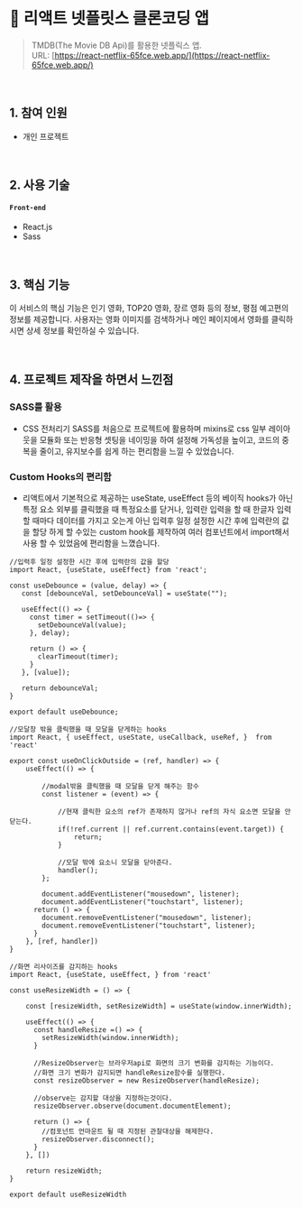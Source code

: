 # :pushpin: 리액트 넷플릿스 클론코딩 앱
> TMDB(The Movie DB Api)를 활용한 넷플릭스 앱. </br>
> URL: [https://react-netflix-65fce.web.app/](https://react-netflix-65fce.web.app/) 

</br>

## 1. 참여 인원
- 개인 프로젝트 

</br>

## 2. 사용 기술
#### `Front-end`
  - React.js
  - Sass

</br>


## 3. 핵심 기능
이 서비스의 핵심 기능은 인기 영화, TOP20 영화, 장르 영화 등의 정보, 평점 예고편의 정보를 제공합니다.
사용자는 영화 이미지를 검색하거나 메인 페이지에서 영화를 클릭하시면 상세 정보를 확인하실 수 있습니다.  

<br/>


## 4. 프로젝트 제작을 하면서 느낀점
### SASS를 활용
- CSS 전처리기 SASS를 처음으로 프로젝트에 활용하며 mixins로 css 일부 레이아웃을 모듈화 또는 반응형 셋팅을 네이밍을 하여 설정해 가독성을 높이고, 코드의 중복을 줄이고, 유지보수를 쉽게 하는 편리함을 느낄 수 있었습니다.

### Custom Hooks의 편리함 
- 리액트에서 기본적으로 제공하는 useState, useEffect 등의 베이직 hooks가 아닌 특정 요소 외부를 클릭했을 때 특정요소를 닫거나, 입력란 입력을 할 때 한글자 입력할 때마다 데이터를 가지고 오는게 아닌 입력후 일정 설정한 시간 후에 입력란의 값을 할당
하게 할 수있는 custom hook를 제작하여 여러 컴포넌트에서 import해서 사용 할 수 있었음에 편리함을 느꼈습니다.
  
 ```
//입력후 일정 설정한 시간 후에 입력란의 값을 할당
import React, {useState, useEffect} from 'react';

const useDebounce = (value, delay) => {
    const [debounceVal, setDebounceVal] = useState("");

    useEffect(() => {
      const timer = setTimeout(()=> {
        setDebounceVal(value);
      }, delay);
    
      return () => {
        clearTimeout(timer);
      }
    }, [value]);

    return debounceVal;
}

export default useDebounce;

```


```
//모달창 밖을 클릭했을 때 모달을 닫게하는 hooks
import React, { useEffect, useState, useCallback, useRef, }  from 'react'

export const useOnClickOutside = (ref, handler) => {
    useEffect(() => {

        //modal밖을 클릭했을 때 모달을 닫게 해주는 함수
        const listener = (event) => {
           
            //현재 클릭한 요소의 ref가 존재하지 않거나 ref의 자식 요소면 모달을 안 닫는다.
            if(!ref.current || ref.current.contains(event.target)) {
                return;
            }

            //모달 밖에 요소니 모달을 닫아준다.
            handler();
        };
        
        document.addEventListener("mousedown", listener);
        document.addEventListener("touchstart", listener);
      return () => {
        document.removeEventListener("mousedown", listener);
        document.removeEventListener("touchstart", listener);
      }
    }, [ref, handler])
}

```

```
//화면 리사이즈를 감지하는 hooks
import React, {useState, useEffect, } from 'react'

const useResizeWidth = () => {

    const [resizeWidth, setResizeWidth] = useState(window.innerWidth);

    useEffect(() => {
      const handleResize =() => {
        setResizeWidth(window.innerWidth);
      }
  
      //ResizeObserver는 브라우저api로 화면의 크기 변화를 감지하는 기능이다.
      //화면 크기 변화가 감지되면 handleResize함수를 실행한다.
      const resizeObserver = new ResizeObserver(handleResize);
  
      //observe는 감지할 대상을 지정하는것이다.
      resizeObserver.observe(document.documentElement);
  
      return () => {
        //컴포넌트 언마운트 될 때 지정된 관찰대상을 해제한다.
        resizeObserver.disconnect();
      }
    }, [])
    
    return resizeWidth;
}

export default useResizeWidth
```

